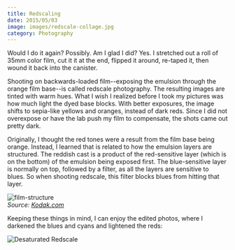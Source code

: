 ```yaml
---
title: Redscaling
date: 2015/05/03
image: images/redscale-collage.jpg
category: Photography
---
```


Would I do it again? Possibly. Am I glad I did? Yes. I stretched out a roll of 35mm color film, cut it it at the end, flipped it around, re-taped it, then wound it back into the canister.

Shooting on backwards-loaded film--exposing the emulsion through the orange film base--is called redscale photography. The resulting images are tinted with warm hues. What I wish I realized before I took my pictures was how much light the dyed base blocks. With better exposures, the image shifts to sepia-like yellows and oranges, instead of dark reds. Since I did not overexpose or have the lab push my film to compensate, the shots came out pretty dark.

Originally, I thought the red tones were a result from the film base being orange. Instead, I learned that is related to how the emulsion layers are structured. The reddish cast is a product of the red-sensitive layer (which is on the bottom) of the emulsion being exposed first. The blue-sensitive layer is normally on top, followed by a filter, as all the layers are sensitive to blues. So when shooting redscale, this filter blocks blues from hitting that layer.

![film-structure](images/film-structure.jpg)  
_Source: [Kodak.com](http://motion.kodak.com/motion/uploadedFiles/US_plugins_acrobat_en_motion_newsletters_filmEss_04_How-film-makes-image.pdf)_

Keeping these things in mind, I can enjoy the edited photos, where I darkened the blues and cyans and lightened the reds:

![Desaturated Redscale](images/redscale-desaturated.jpg)
